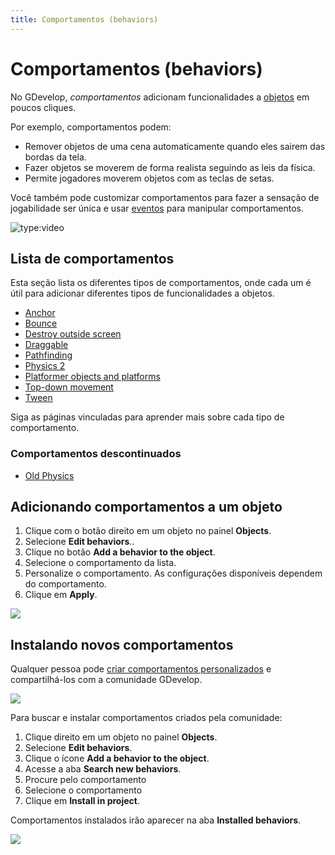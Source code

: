 ```yaml
---
title: Comportamentos (behaviors)
---
```

# Comportamentos (behaviors)

No GDevelop, _comportamentos_ adicionam funcionalidades a [objetos](/pt/gdevelop5/objects) em poucos cliques.

Por exemplo, comportamentos podem:

* Remover objetos de uma cena automaticamente quando eles sairem das bordas da tela.
* Fazer objetos se moverem de forma realista seguindo as leis da física.
* Permite jogadores moverem objetos com as teclas de setas.

Você também pode customizar comportamentos para fazer a sensação de jogabilidade ser única e usar [eventos](/gdevelop5/events) para manipular comportamentos.

![type:video](https://www.youtube.com/embed/-U8WFcpUmMg)

## Lista de comportamentos

Esta seção lista os diferentes tipos de comportamentos, onde cada um é útil para adicionar diferentes tipos de funcionalidades a objetos.

- [Anchor](/gdevelop5/behaviors/anchor)
- [Bounce](/gdevelop5/behaviors/bounce)
- [Destroy outside screen](/gdevelop5/behaviors/destroyoutside)
- [Draggable](/gdevelop5/behaviors/draggable)
- [Pathfinding](/gdevelop5/behaviors/pathfinding)
- [Physics 2](/gdevelop5/behaviors/physics2)
- [Platformer objects and platforms](/gdevelop5/behaviors/platformer)
- [Top-down movement](/gdevelop5/behaviors/topdown)
- [Tween](/gdevelop5/behaviors/tween)

Siga as páginas vinculadas para aprender mais sobre cada tipo de comportamento.

### Comportamentos descontinuados

- [Old Physics](/gdevelop5/behaviors/physics)

## Adicionando comportamentos a um objeto

1. Clique com o botão direito em um objeto no painel **Objects**.
2. Selecione **Edit behaviors**..
3. Clique no botão **Add a behavior to the object**.
4. Selecione o comportamento da lista.
5. Personalize o comportamento. As configurações disponíveis dependem do comportamento.
6. Clique em **Apply**.

![](/gdevelop5/behaviors-demo-create.gif)

## Instalando novos comportamentos

Qualquer pessoa pode [criar comportamentos personalizados](/gdevelop5/behaviors/events-based-behaviors) e compartilhá-los com a comunidade GDevelop.

![](/gdevelop5/search-new-behavior.png)

Para buscar e instalar comportamentos criados pela comunidade:

1. Clique direito em um objeto no painel **Objects**.
2. Selecione **Edit behaviors**.
4. Clique o ícone **Add a behavior to the object**.
5. Acesse a aba **Search new behaviors**.
6. Procure pelo comportamento
7. Selecione o comportamento
8. Clique em **Install in project**.

Comportamentos instalados irão aparecer na aba **Installed behaviors**.

![](/gdevelop5/behaviors-demo-find-new.gif)